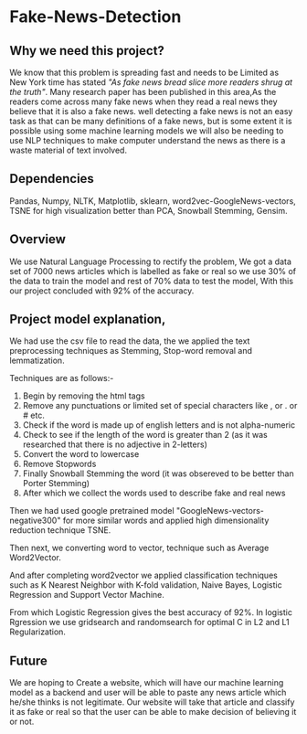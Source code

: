 # Fake-News-Detection

## Why we need this project?

We know that this problem is spreading fast and needs to be Limited as New York time has stated *"As fake news bread slice more readers shrug at the truth"*.
Many research paper has been published in this area,As the readers come across many fake news when they read a real news they believe that it is also a fake news.
well detecting a fake news is not an easy task as that can be many definitions of a fake news, but is some extent it is possible using some machine learning models we will also be needing to use NLP techniques to make computer understand the news as there is a waste material of text involved.

## Dependencies
Pandas, Numpy, NLTK, Matplotlib, sklearn, word2vec-GoogleNews-vectors, TSNE for high visualization better than PCA, Snowball Stemming, Gensim.

## Overview
We use Natural Language Processing to rectify the problem, We got a data set of 7000 news articles which is labelled as fake or real so we use 30% of the data to train the model and rest of 70% data to test the model, With this our project concluded with 92% of the accuracy.

## Project model explanation,
We had use the csv file to read the data, the we applied the text preprocessing techniques as Stemming, Stop-word removal and lemmatization.

Techniques are as follows:-
1) Begin by removing the html tags
2) Remove any punctuations or limited set of special characters like , or . or # etc.
3) Check if the word is made up of english letters and is not alpha-numeric
4) Check to see if the length of the word is greater than 2 (as it was researched that there is no adjective in 2-letters)
5) Convert the word to lowercase
6) Remove Stopwords
7) Finally Snowball Stemming the word (it was obsereved to be better than Porter Stemming)
8) After which we collect the words used to describe fake and real news

Then we had used google pretrained model "GoogleNews-vectors-negative300" for more similar words and applied high dimensionality reduction technique TSNE.

Then next, we converting word to vector, technique such as Average Word2Vector.

And after completing word2vector we applied classification techniques such as K Nearest Neighbor with K-fold validation, Naive Bayes, Logistic Regression and Support Vector Machine.

From which Logistic Regression gives the best accuracy of 92%.
In logistic Rgression we use gridsearch and randomsearch for optimal C in L2 and L1 Regularization.

## Future
We are hoping to Create a website, which will have our machine learning model as a backend and user will be able to paste any news article which he/she thinks is not legitimate.
Our website will take that article and classify it as fake or real so that the user can be able to make decision of believing it or not.
